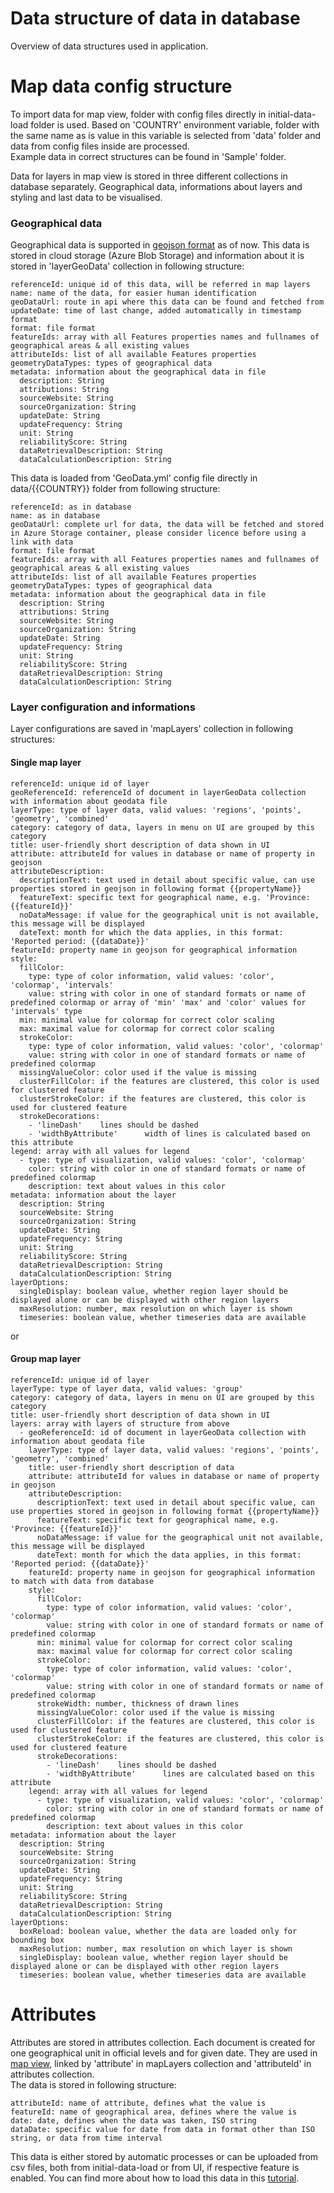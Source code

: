 # Data structure of data in database

Overview of data structures used in application.

# Map data config structure

To import data for map view, folder with config files directly in initial-data-load folder is used. Based on 'COUNTRY' environment variable, folder with the same name as is value in this variable is selected from 'data' folder and data from config files inside are processed.  
Example data in correct structures can be found in 'Sample' folder.

Data for layers in map view is stored in three different collections in database separately. Geographical data, informations about layers and styling and last data to be visualised.

### Geographical data

Geographical data is supported in [geojson format](https://geojson.org/) as of now.
This data is stored in cloud storage (Azure Blob Storage) and information about it is stored in 'layerGeoData' collection in following structure:

```
referenceId: unique id of this data, will be referred in map layers
name: name of the data, for easier human identification
geoDataUrl: route in api where this data can be found and fetched from
updateDate: time of last change, added automatically in timestamp format
format: file format
featureIds: array with all Features properties names and fullnames of geographical areas & all existing values
attributeIds: list of all available Features properties
geometryDataTypes: types of geographical data
metadata: information about the geographical data in file
  description: String
  attributions: String
  sourceWebsite: String
  sourceOrganization: String
  updateDate: String
  updateFrequency: String
  unit: String
  reliabilityScore: String
  dataRetrievalDescription: String
  dataCalculationDescription: String
```

This data is loaded from 'GeoData.yml' config file directly in data/{{COUNTRY}} folder from following structure:

```
referenceId: as in database
name: as in database
geoDataUrl: complete url for data, the data will be fetched and stored in Azure Storage container, please consider licence before using a link with data
format: file format
featureIds: array with all Features properties names and fullnames of geographical areas & all existing values
attributeIds: list of all available Features properties
geometryDataTypes: types of geographical data
metadata: information about the geographical data in file
  description: String
  attributions: String
  sourceWebsite: String
  sourceOrganization: String
  updateDate: String
  updateFrequency: String
  unit: String
  reliabilityScore: String
  dataRetrievalDescription: String
  dataCalculationDescription: String
```

### Layer configuration and informations

Layer configurations are saved in 'mapLayers' collection in following structures:

#### Single map layer

```
referenceId: unique id of layer
geoReferenceId: referenceId of document in layerGeoData collection with information about geodata file
layerType: type of layer data, valid values: 'regions', 'points', 'geometry', 'combined'
category: category of data, layers in menu on UI are grouped by this category
title: user-friendly short description of data shown in UI
attribute: attributeId for values in database or name of property in geojson
attributeDescription:
  descriptionText: text used in detail about specific value, can use properties stored in geojson in following format {{propertyName}}
  featureText: specific text for geographical name, e.g. 'Province: {{featureId}}'
  noDataMessage: if value for the geographical unit is not available, this message will be displayed
  dateText: month for which the data applies, in this format: 'Reported period: {{dataDate}}'
featureId: property name in geojson for geographical information
style:
  fillColor:
    type: type of color information, valid values: 'color', 'colormap', 'intervals'
    value: string with color in one of standard formats or name of predefined colormap or array of 'min' 'max' and 'color' values for 'intervals' type
  min: minimal value for colormap for correct color scaling
  max: maximal value for colormap for correct color scaling
  strokeColor:
    type: type of color information, valid values: 'color', 'colormap'
    value: string with color in one of standard formats or name of predefined colormap
  missingValueColor: color used if the value is missing
  clusterFillColor: if the features are clustered, this color is used for clustered feature
  clusterStrokeColor: if the features are clustered, this color is used for clustered feature
  strokeDecorations:
    - 'lineDash'    lines should be dashed
    - 'widthByAttribute'      width of lines is calculated based on this attribute
legend: array with all values for legend
  - type: type of visualization, valid values: 'color', 'colormap'
    color: string with color in one of standard formats or name of predefined colormap
    description: text about values in this color
metadata: information about the layer
  description: String
  sourceWebsite: String
  sourceOrganization: String
  updateDate: String
  updateFrequency: String
  unit: String
  reliabilityScore: String
  dataRetrievalDescription: String
  dataCalculationDescription: String
layerOptions:   
  singleDisplay: boolean value, whether region layer should be displayed alone or can be displayed with other region layers
  maxResolution: number, max resolution on which layer is shown
  timeseries: boolean value, whether timeseries data are available
```

or

#### Group map layer

```
referenceId: unique id of layer
layerType: type of layer data, valid values: 'group'
category: category of data, layers in menu on UI are grouped by this category
title: user-friendly short description of data shown in UI
layers: array with layers of structure from above
  - geoReferenceId: id of document in layerGeoData collection with information about geodata file
    layerType: type of layer data, valid values: 'regions', 'points', 'geometry', 'combined'
    title: user-friendly short description of data
    attribute: attributeId for values in database or name of property in geojson
    attributeDescription:
      descriptionText: text used in detail about specific value, can use properties stored in geojson in following format {{propertyName}}
      featureText: specific text for geographical name, e.g. 'Province: {{featureId}}'
      noDataMessage: if value for the geographical unit not available, this message will be displayed
      dateText: month for which the data applies, in this format: 'Reported period: {{dataDate}}'
    featureId: property name in geojson for geographical information to match with data from database
    style:
      fillColor:
        type: type of color information, valid values: 'color', 'colormap'
        value: string with color in one of standard formats or name of predefined colormap
      min: minimal value for colormap for correct color scaling
      max: maximal value for colormap for correct color scaling
      strokeColor:
        type: type of color information, valid values: 'color', 'colormap'
        value: string with color in one of standard formats or name of predefined colormap
      strokeWidth: number, thickness of drawn lines
      missingValueColor: color used if the value is missing
      clusterFillColor: if the features are clustered, this color is used for clustered feature
      clusterStrokeColor: if the features are clustered, this color is used for clustered feature
      strokeDecorations:
        - 'lineDash'    lines should be dashed
        - 'widthByAttribute'      lines are calculated based on this attribute
    legend: array with all values for legend
      - type: type of visualization, valid values: 'color', 'colormap'
        color: string with color in one of standard formats or name of predefined colormap
        description: text about values in this color
metadata: information about the layer
  description: String
  sourceWebsite: String
  sourceOrganization: String
  updateDate: String
  updateFrequency: String
  unit: String
  reliabilityScore: String
  dataRetrievalDescription: String
  dataCalculationDescription: String
layerOptions:   
  boxReload: boolean value, whether the data are loaded only for bounding box
  maxResolution: number, max resolution on which layer is shown
  singleDisplay: boolean value, whether region layer should be displayed alone or can be displayed with other region layers
  timeseries: boolean value, whether timeseries data are available  
```

# Attributes

Attributes are stored in attributes collection. Each document is created for one geographical unit in official levels and for given date. They are used in [map view](../UI/map.md), linked by 'attribute' in mapLayers collection and 'attributeId' in attributes collection.  
The data is stored in following structure:

```
attributeId: name of attribute, defines what the value is
featureId: name of geographical area, defines where the value is
date: date, defines when the data was taken, ISO string
dataDate: specific value for date from data in format other than ISO string, or data from time interval
```

This data is either stored by automatic processes or can be uploaded from csv files, both from initial-data-load or from UI, if respective feature is enabled. You can find more about how to load this data in this [tutorial](../tutorials/run-application-with-own-data.md).
